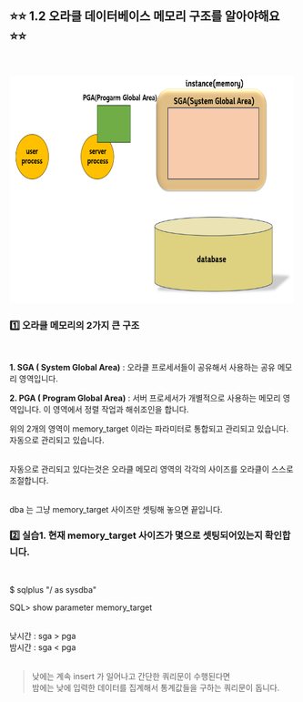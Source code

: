 ## ⭐⭐ 1.2 오라클 데이터베이스 메모리 구조를 알아야해요  ⭐⭐
  &nbsp;  

<img src="https://github.com/oracleyu01/oracle_admin/blob/main/pga.png" width="500" height="400">

### 1️⃣ 오라클 메모리의 2가지 큰 구조  
  &nbsp;  

 **1. SGA ( System Global Area)**  :  오라클 프로세서들이 공유해서 사용하는 공유 메모리 영역입니다.
  &nbsp;  

 **2. PGA ( Program Global Area)** :  서버 프로세서가 개별적으로 사용하는 메모리 영역입니다. 이 영역에서 정렬 작업과 해쉬조인을 합니다.
      &nbsp;  

 위의 2개의 영역이 memory_target 이라는 파라미터로 통합되고 관리되고 있습니다.  자동으로 관리되고 있습니다.   
   &nbsp;  

  자동으로 관리되고 있다는것은 오라클 메모리 영역의 각각의 사이즈를 오라클이 스스로 조절합니다.   
    &nbsp;  

  dba 는 그냥 memory_target 사이즈만 셋팅해 놓으면 끝입니다.  

### 2️⃣ 실습1.  현재 memory_target 사이즈가 몇으로 셋팅되어있는지 확인합니다.  
  &nbsp;  

$ sqlplus "/ as sysdba"  

SQL> show  parameter  memory_target  
  &nbsp;  

낮시간 :   sga >  pga  
밤시간 :   sga  < pga     
  &nbsp;  

> 낮에는 계속 insert 가 일어나고 간단한 쿼리문이 수행된다면  
> 밤에는 낮에 입력한 데이터를 집계해서 통계값들을 구하는 쿼리문이 돕니다. 
